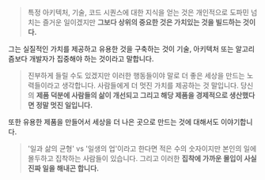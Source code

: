 > 특정 아키텍처, 기술, 코드 시퀀스에 대한 지식을 얻는 것은 개인적으로 도파민 넘치는 즐거운 일이겠지만 **그보다 상위의 중요한 것은 가치있는 것을 빌드하는 것이다.**

그는 실질적인 가치를 제공하고 유용한 것을 구축하는 것이 기술, 아키텍처 또는 알고리즘보다 개발자가 집중해야 하는 것이라고 말합니다.

> 진부하게 들릴 수도 있겠지만 이러한 행동들이야 말로 더 좋은 세상을 만드는 노력들이라고 생각합니다. 사람들에게 더 멋진 가치를 제공하는 것 말입니다. 당신의 **제품 덕분에 사람들의 삶이 개선되고 그리고 해당 제품을 경제적으로 생산했다면 정말 멋진 일입니다.**

또한 유용한 제품을 만들어서 세상을 더 나은 곳으로 만드는 것에 대해서도 이야기합니다.

> '일과 삶의 균형' vs '일생의 업'이라고 한다면 적은 수의 숫자이지만 본인의 일에 몰두하고 집착하는 사람들이 있습니다. 그리고 이러한 **집착에 가까운 몰입이 사실 진짜 일을 해내곤 합니다.**